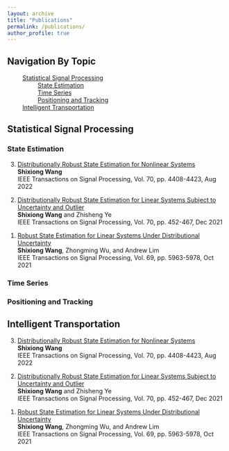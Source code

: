 ```yaml
---
layout: archive
title: "Publications"
permalink: /publications/
author_profile: true
---
```

  
<h2>Navigation By Topic</h2>
    &emsp;&emsp;&ensp;<a href="#ssp">Statistical Signal Processing</a><br>
    &emsp;&emsp;&ensp;&emsp;&emsp;&ensp;<a href="#se">State Estimation</a><br>
    &emsp;&emsp;&ensp;&emsp;&emsp;&ensp;<a href="#ts">Time Series</a><br>
    &emsp;&emsp;&ensp;&emsp;&emsp;&ensp;<a href="#pt">Positioning and Tracking</a><br>
    &emsp;&emsp;&ensp;<a href="#it">Intelligent Transportation</a>

<h2 id="ssp">Statistical Signal Processing</h2>
    <h3 id="se">State Estimation</h3>
        <ol reversed>		<!-- u: unordered, l: list-->
        <li>
          <p>
            <a href="https://ieeexplore.ieee.org/abstract/document/9872130">Distributionally Robust State Estimation for Nonlinear Systems</a>
            <br>
            <b>Shixiong Wang</b>
            <br>
            IEEE Transactions on Signal Processing, Vol. 70, pp. 4408-4423, Aug 2022
          </p>
        </li> 
        <li>
          <p>
            <a href="https://ieeexplore.ieee.org/abstract/document/9656678">Distributionally Robust State Estimation for Linear Systems Subject to Uncertainty and Outlier</a>
            <br>
            <b>Shixiong Wang</b> and Zhisheng Ye
            <br>
            IEEE Transactions on Signal Processing, Vol. 70, pp. 452-467, Dec 2021
          </p>
        </li> 
        <li>
          <p>
            <a href="https://ieeexplore.ieee.org/abstract/document/9563203">Robust State Estimation for Linear Systems Under Distributional Uncertainty</a>
            <br>
            <b>Shixiong Wang</b>, Zhongming Wu, and Andrew Lim
            <br>
            IEEE Transactions on Signal Processing, Vol. 69, pp. 5963-5978, Oct 2021
          </p>
        </li> 
      </ol>
    <h3 id="ts">Time Series</h3>
    <h3 id="pt">Positioning and Tracking</h3>

<h2 id="it">Intelligent Transportation</h2>
  <ol reversed>		<!-- u: unordered, l: list-->
    <li>
      <p>
        <a href="https://ieeexplore.ieee.org/abstract/document/9872130">Distributionally Robust State Estimation for Nonlinear Systems</a>
        <br>
        <b>Shixiong Wang</b>
        <br>
        IEEE Transactions on Signal Processing, Vol. 70, pp. 4408-4423, Aug 2022
      </p>
    </li> 
    <li>
      <p>
        <a href="https://ieeexplore.ieee.org/abstract/document/9656678">Distributionally Robust State Estimation for Linear Systems Subject to Uncertainty and Outlier</a>
        <br>
        <b>Shixiong Wang</b> and Zhisheng Ye
        <br>
        IEEE Transactions on Signal Processing, Vol. 70, pp. 452-467, Dec 2021
      </p>
    </li> 
    <li>
      <p>
        <a href="https://ieeexplore.ieee.org/abstract/document/9563203">Robust State Estimation for Linear Systems Under Distributional Uncertainty</a>
        <br>
        <b>Shixiong Wang</b>, Zhongming Wu, and Andrew Lim
        <br>
        IEEE Transactions on Signal Processing, Vol. 69, pp. 5963-5978, Oct 2021
      </p>
    </li> 
  </ol>







